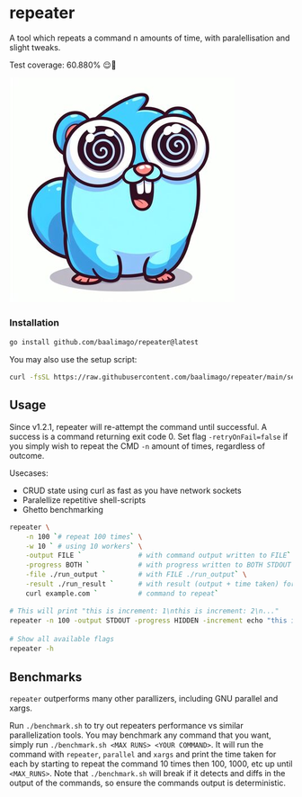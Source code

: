 # repeater
A tool which repeats a command n amounts of time, with paralellisation and slight tweaks.

Test coverage: 60.880% 😌👏

![repeatoopher](./img/repeatoopher.jpg)

### Installation
```bash
go install github.com/baalimago/repeater@latest
```

You may also use the setup script:
```bash
curl -fsSL https://raw.githubusercontent.com/baalimago/repeater/main/setup.sh | sh
```

## Usage
Since v1.2.1, repeater will re-attempt the command until successful.
A success is a command returning exit code 0.
Set flag `-retryOnFail=false` if you simply wish to repeat the CMD `-n` amount of times, regardless of outcome.

Usecases: 
* CRUD state using curl as fast as you have network sockets
* Paralellize repetitive shell-scripts
* Ghetto benchmarking

```bash
repeater \
    -n 100 `# repeat 100 times` \
    -w 10 ` # using 10 workers` \
    -output FILE `              # with command output written to FILE` \
    -progress BOTH `            # with progress written to BOTH STDOUT and FILE` \
    -file ./run_output `        # with FILE ./run_output` \
    -result ./run_result `      # with result (output + time taken) for each command` \
    curl example.com `          # command to repeat`
```

```bash
# This will print "this is increment: 1\nthis is increment: 2\n..."
repeater -n 100 -output STDOUT -progress HIDDEN -increment echo "this is increment: INC"

# Show all available flags
repeater -h
```

## Benchmarks
`repeater` outperforms many other parallizers, including GNU parallel and xargs. 

Run `./benchmark.sh` to try out repeaters performance vs similar parallelization tools.
You may benchmark any command that you want, simply run `./benchmark.sh <MAX RUNS> <YOUR COMMAND>`.
It will run the command with `repeater`, `parallel` and `xargs` and print the time taken for each by starting to repeat the command 10 times then 100, 1000, etc up until `<MAX_RUNS>`.
Note that `./benchmark.sh` will break if it detects and diffs in the output of the commands, so ensure the commands output is deterministic.

